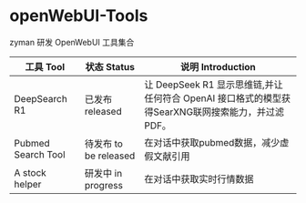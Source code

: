 # openWebUI-Tools
zyman 研发 OpenWebUI 工具集合


| 工具 Tool | 状态 Status | 说明 Introduction |
|---|----|---|
|DeepSearch R1| 已发布 released| 让 DeepSeek R1 显示思维链,并让任何符合 OpenAI 接口格式的模型获得SearXNG联网搜索能力，并过滤PDF。 |
|Pubmed Search Tool| 待发布 to be released | 在对话中获取pubmed数据，减少虚假文献引用 |
| A stock helper | 研发中 in progress| 在对话中获取实时行情数据 |
